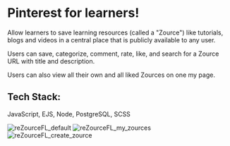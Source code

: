 # Pinterest for learners!

Allow learners to save learning resources (called a "Zource") like tutorials, blogs and videos in a central place that is publicly available to any user.

Users can save, categorize, comment, rate, like, and search for a Zource URL with title and description.

Users can also view all their own and all liked Zources on one my page.

## Tech Stack:
  JavaScript, EJS, Node, PostgreSQL, SCSS

![reZourceFL_default](https://user-images.githubusercontent.com/72511857/150480241-3382dd87-3eca-452b-a6c5-f7970255a89d.gif)
![reZourceFL_my_zources](https://user-images.githubusercontent.com/72511857/150481457-d0ed22ca-7dc2-4036-9568-f10454573c27.gif)
![reZourceFL_create_zource](https://user-images.githubusercontent.com/72511857/150481498-54634db0-c846-4a61-a897-9e98f8eccd33.gif)
